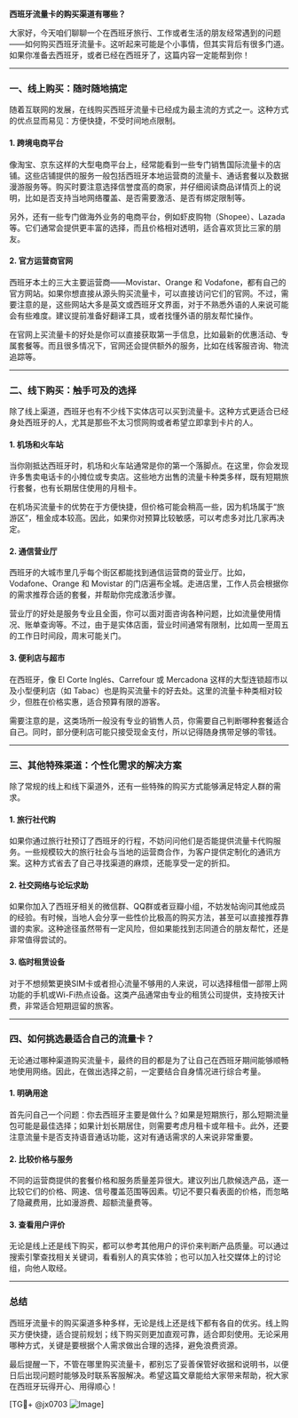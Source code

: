 **西班牙流量卡的购买渠道有哪些？**

大家好，今天咱们聊聊一个在西班牙旅行、工作或者生活的朋友经常遇到的问题——如何购买西班牙流量卡。这听起来可能是个小事情，但其实背后有很多门道。如果你准备去西班牙，或者已经在西班牙了，这篇内容一定能帮到你！

---

### 一、线上购买：随时随地搞定

随着互联网的发展，在线购买西班牙流量卡已经成为最主流的方式之一。这种方式的优点显而易见：方便快捷，不受时间地点限制。

#### 1. **跨境电商平台**
像淘宝、京东这样的大型电商平台上，经常能看到一些专门销售国际流量卡的店铺。这些店铺提供的服务一般包括西班牙本地运营商的流量卡、通话套餐以及数据漫游服务等。购买时要注意选择信誉度高的商家，并仔细阅读商品详情页上的说明，比如是否支持当地网络覆盖、是否需要激活、是否有绑定限制等。

另外，还有一些专门做海外业务的电商平台，例如虾皮购物（Shopee）、Lazada 等。它们通常会提供更丰富的选择，而且价格相对透明，适合喜欢货比三家的朋友。

#### 2. **官方运营商官网**
西班牙本土的三大主要运营商——Movistar、Orange 和 Vodafone，都有自己的官方网站。如果你想直接从源头购买流量卡，可以直接访问它们的官网。不过，需要注意的是，这些网站大多是英文或西班牙文界面，对于不熟悉外语的人来说可能会有些难度。建议提前准备好翻译工具，或者找懂外语的朋友帮忙操作。

在官网上买流量卡的好处是你可以直接获取第一手信息，比如最新的优惠活动、专属套餐等。而且很多情况下，官网还会提供额外的服务，比如在线客服咨询、物流追踪等。

---

### 二、线下购买：触手可及的选择

除了线上渠道，西班牙也有不少线下实体店可以买到流量卡。这种方式更适合已经身处西班牙的人，尤其是那些不太习惯网购或者希望立即拿到卡片的人。

#### 1. **机场和火车站**
当你刚抵达西班牙时，机场和火车站通常是你的第一个落脚点。在这里，你会发现许多售卖电话卡的小摊位或专卖店。这些地方出售的流量卡种类多样，既有短期旅行套餐，也有长期居住使用的月租卡。

在机场买流量卡的优势在于方便快捷，但价格可能会稍高一些，因为机场属于“旅游区”，租金成本较高。因此，如果你对预算比较敏感，可以考虑多对比几家再决定。

#### 2. **通信营业厅**
西班牙的大城市里几乎每个街区都能找到通信运营商的营业厅。比如，Vodafone、Orange 和 Movistar 的门店遍布全城。走进店里，工作人员会根据你的需求推荐合适的套餐，并帮助你完成激活步骤。

营业厅的好处是服务专业且全面，你可以面对面咨询各种问题，比如流量使用情况、账单查询等。不过，由于是实体店面，营业时间通常有限制，比如周一至周五的工作日时间段，周末可能关门。

#### 3. **便利店与超市**
在西班牙，像 El Corte Inglés、Carrefour 或 Mercadona 这样的大型连锁超市以及小型便利店（如 Tabac）也是购买流量卡的好去处。这里的流量卡种类相对较少，但胜在价格实惠，适合预算有限的游客。

需要注意的是，这类场所一般没有专业的销售人员，你需要自己判断哪种套餐适合自己。同时，部分便利店可能只接受现金支付，所以记得随身携带足够的零钱。

---

### 三、其他特殊渠道：个性化需求的解决方案

除了常规的线上和线下渠道外，还有一些特殊的购买方式能够满足特定人群的需求。

#### 1. **旅行社代购**
如果你通过旅行社预订了西班牙的行程，不妨问问他们是否能提供流量卡代购服务。一些规模较大的旅行社会与当地的运营商合作，为客户提供定制化的通讯方案。这种方式省去了自己寻找渠道的麻烦，还能享受一定的折扣。

#### 2. **社交网络与论坛求助**
如果你加入了西班牙相关的微信群、QQ群或者豆瓣小组，不妨发帖询问其他成员的经验。有时候，当地人会分享一些性价比极高的购买方法，甚至可以直接推荐靠谱的卖家。这种途径虽然带有一定风险，但如果能找到志同道合的朋友帮忙，还是非常值得尝试的。

#### 3. **临时租赁设备**
对于不想频繁更换SIM卡或者担心流量不够用的人来说，可以选择租借一部带上网功能的手机或Wi-Fi热点设备。这类产品通常由专业的租赁公司提供，支持按天计费，非常适合短期逗留的旅客。

---

### 四、如何挑选最适合自己的流量卡？

无论通过哪种渠道购买流量卡，最终的目的都是为了让自己在西班牙期间能够顺畅地使用网络。因此，在做出选择之前，一定要结合自身情况进行综合考量。

#### 1. **明确用途**
首先问自己一个问题：你去西班牙主要是做什么？如果是短期旅行，那么短期流量包可能是最佳选择；如果计划长期居住，则需要考虑月租卡或年租卡。此外，还要注意流量卡是否支持语音通话功能，这对有通话需求的人来说非常重要。

#### 2. **比较价格与服务**
不同的运营商提供的套餐价格和服务质量差异很大。建议列出几款候选产品，逐一比较它们的价格、网速、信号覆盖范围等因素。切记不要只看表面的价格，而忽略了隐藏费用，比如漫游费、超额流量费等。

#### 3. **查看用户评价**
无论是线上还是线下购买，都可以参考其他用户的评价来判断产品质量。可以通过搜索引擎查找相关关键词，看看别人的真实体验；也可以加入社交媒体上的讨论组，向他人取经。

---

### 总结

西班牙流量卡的购买渠道多种多样，无论是线上还是线下都有各自的优劣。线上购买方便快捷，适合提前规划；线下购买则更加直观可靠，适合即刻使用。无论采用哪种方式，关键是要根据个人需求做出合理的选择，避免浪费资源。

最后提醒一下，不管在哪里购买流量卡，都别忘了妥善保管好收据和说明书，以便日后出现问题时能够及时联系客服解决。希望这篇文章能给大家带来帮助，祝大家在西班牙玩得开心、用得顺心！

[TG💪+ @jx0703 ![Image](https://github.com/user-attachments/assets/dbca1d08-cadb-493c-b0ec-ad6f7a83f270)]